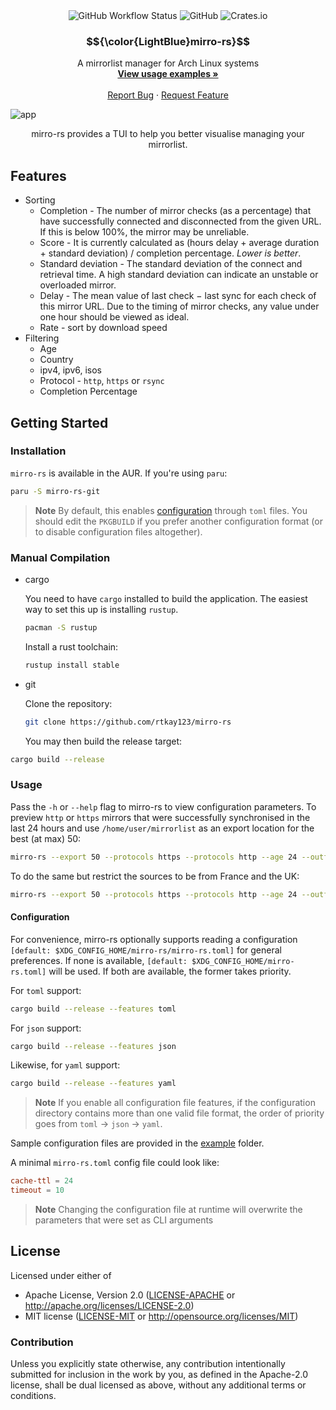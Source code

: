 <div align="center">
  <img alt="GitHub Workflow Status" src="https://img.shields.io/github/actions/workflow/status/rtkay123/mirro-rs/ci.yml?label=build">
  <img alt="GitHub" src="https://img.shields.io/github/license/rtkay123/mirro-rs">
  <img alt="Crates.io" src="https://img.shields.io/crates/v/mirro-rs">
</div>
<h3 align="center">$${\color{LightBlue}mirro-rs}$$</h3>
<p align="center">
A mirrorlist manager for Arch Linux systems
<br />
<a href="#usage"><strong>View usage examples »</strong></a>
<br />
<br />
<a href="https://github.com/rtkay123/mirro-rs/issues">Report Bug</a>
·
<a href="https://github.com/rtkay123/mirro-rs/issues">Request Feature</a>
</p>

![app](https://user-images.githubusercontent.com/70331483/209865273-81fcb593-c61d-46b9-9f2a-448da383782f.svg)

<p align="center">mirro-rs provides a TUI to help you better visualise managing your mirrorlist.</p>

## Features

- Sorting
  - Completion - The number of mirror checks (as a percentage) that have successfully connected and disconnected from the given URL. If this is below 100%, the mirror may be unreliable.
  - Score - It is currently calculated as (hours delay + average duration + standard deviation) / completion percentage. _Lower is better_.
  - Standard deviation - The standard deviation of the connect and retrieval time. A high standard deviation can indicate an unstable or overloaded mirror.
  - Delay - The mean value of last check − last sync for each check of this mirror URL. Due to the timing of mirror checks, any value under one hour should be viewed as ideal.
  - Rate - sort by download speed
- Filtering
  - Age
  - Country
  - ipv4, ipv6, isos
  - Protocol - `http`, `https` or `rsync`
  - Completion Percentage

## Getting Started

### Installation

`mirro-rs` is available in the AUR. If you're using `paru`:

```sh
paru -S mirro-rs-git
```

> **Note**
> By default, this enables [configuration](#configuration) through `toml` files. You should edit the `PKGBUILD` if you prefer another configuration format (or to disable configuration files altogether).

### Manual Compilation

- cargo

  You need to have `cargo` installed to build the application. The easiest way to set this up is installing `rustup`.

  ```sh
  pacman -S rustup
  ```

  Install a rust toolchain:

  ```sh
  rustup install stable
  ```

- git

  Clone the repository:

  ```sh
  git clone https://github.com/rtkay123/mirro-rs
  ```

  You may then build the release target:

```sh
cargo build --release
```

### Usage

Pass the `-h` or `--help` flag to mirro-rs to view configuration parameters.
To preview `http` or `https` mirrors that were successfully synchronised in the last 24 hours and use `/home/user/mirrorlist` as an export location for the best (at max) 50:

```sh
mirro-rs --export 50 --protocols https --protocols http --age 24 --outfile "/home/user/mirrorlist"
```

To do the same but restrict the sources to be from France and the UK:

```sh
mirro-rs --export 50 --protocols https --protocols http --age 24 --outfile "/home/user/mirrorlist" -c France -c "United Kingdom"
```

#### Configuration

For convenience, mirro-rs optionally supports reading a configuration `[default: $XDG_CONFIG_HOME/mirro-rs/mirro-rs.toml]` for general preferences. If none is available, `[default: $XDG_CONFIG_HOME/mirro-rs.toml]` will be used. If both are available, the former takes priority.

For `toml` support:

```sh
cargo build --release --features toml
```

For `json` support:

```sh
cargo build --release --features json
```

Likewise, for `yaml` support:

```sh
cargo build --release --features yaml
```

> **Note**
> If you enable all configuration file features, if the configuration directory contains more than one valid file format, the order of priority goes from `toml` -> `json` -> `yaml`.

Sample configuration files are provided in the [example](example) folder.

A minimal `mirro-rs.toml` config file could look like:

```toml
cache-ttl = 24
timeout = 10
```

> **Note**
> Changing the configuration file at runtime will overwrite the parameters that were set as CLI arguments

## License

Licensed under either of

- Apache License, Version 2.0 ([LICENSE-APACHE](LICENSE-APACHE) or http://apache.org/licenses/LICENSE-2.0)
- MIT license ([LICENSE-MIT](LICENSE-MIT) or http://opensource.org/licenses/MIT)

### Contribution

Unless you explicitly state otherwise, any contribution intentionally submitted
for inclusion in the work by you, as defined in the Apache-2.0 license, shall
be dual licensed as above, without any additional terms or conditions.
